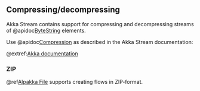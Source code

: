 ## Compressing/decompressing

Akka Stream contains support for compressing and decompressing streams of @apidoc[ByteString](akka.util.ByteString)
elements.

Use @apidoc[Compression](Compression$) as described in the Akka Stream documentation:

@extref:[Akka documentation](akka:stream/stream-cookbook.html#dealing-with-compressed-data-streams)

### ZIP

@ref[Alpakka File](../file.md#zip-archive) supports creating flows in ZIP-format.
